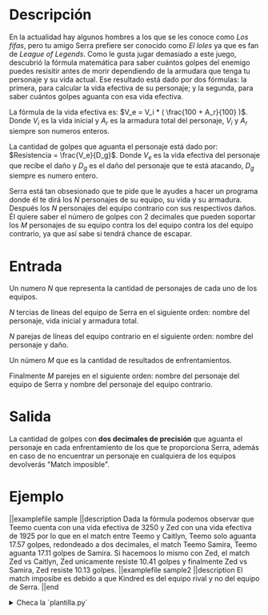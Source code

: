 # Descripción

En la actualidad hay algunos hombres a los que se les conoce como _Los fifas_, pero tu amigo Serra prefiere ser conocido como _El loles_ ya que es fan de _League of Legends_. Como le gusta jugar demasiado a este juego, descubrió la fórmula matemática para saber cuántos golpes del enemigo puedes resisitir antes de morir dependiendo de la armudara que tenga tu personaje y su vida actual. Ese resultado está dado por dos fórmulas: la primera, para calcular la vida efectiva de su personaje; y la segunda, para saber cuántos golpes aguanta con esa vida efectiva.

La fórmula de la vida efectiva es: $V_e = V_i * ( \frac{100 + A_r}{100} )$. Donde $V_i$ es la vida inicial y $A_r$ es la armadura total del personaje, $V_i$ y $A_r$ siempre son numeros enteros.

La cantidad de golpes que aguanta el personaje está dado por: $Resistencia = \frac{V_e}{D_g}$. Donde $V_e$ es la vida efectiva del personaje que recibe el daño y $D_g$ es el daño del personaje que te está atacando, $D_g$ siempre es numero entero.

Serra está tan obsesionado que te pide que le ayudes a hacer un programa donde él te dirá los $N$ personajes de su equipo, su vida y su armadura. Después los $N$ personajes del equipo contrario con sus respectivos daños. Él quiere saber el número de golpes con 2 decimales que pueden soportar los $M$ personajes de su equipo contra los del equipo contra los del equipo contrario, ya que así sabe si tendrá chance de escapar.

# Entrada

Un numero $N$ que representa la cantidad de personajes de cada uno de los equipos.

$N$ tercias de líneas del equipo de Serra en el siguiente orden: nombre del personaje, vida inicial y armadura total.

$N$ parejas de líneas del equipo contrario en el siguiente orden: nombre del personaje y daño.

Un número $M$ que es la cantidad de resultados de enfrentamientos.

Finalmente $M$ parejes en el siguiente orden: nombre del personaje del equipo de Serra y nombre del personaje del equipo contrario.

# Salida

La cantidad de golpes con **dos decimales de precisión** que aguanta el personaje en cada enfrentamiento de los que te proporciona Serra, además en caso de no encuentrar un personaje en cualquiera de los equipos devolverás "Match imposible".

# Ejemplo

||examplefile
sample
||description
Dada la fórmula podemos observar que Teemo cuenta con una vida efectiva de 3250 y Zed con una vida efectiva de 1925 por lo que en el match entre Teemo y Caitlyn, Teemo solo aguanta 17.57 golpes, redondeado a dos decimales, el match Teemo Samira, Teemo aguanta 17.11 golpes de Samira. Si hacemoos lo mismo con Zed, el match Zed vs Caitlyn, Zed unicamente resiste 10.41 golpes y finalmente Zed vs Samira, Zed resiste 10.13 golpes.
||examplefile
sample2
||description
El match imposibe es debido a que Kindred es del equipo rival y no del equipo de Serra.
||end

<details><summary>Checa la `plantilla.py`</summary>

{{plantilla.py}}

</details>

